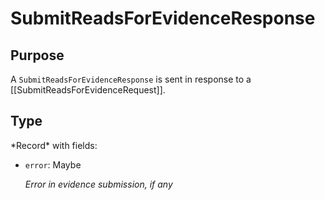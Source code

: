 # SubmitReadsForEvidenceResponse

## Purpose

<!-- ANCHOR: purpose -->
A `SubmitReadsForEvidenceResponse` is sent in response to a [[SubmitReadsForEvidenceRequest]].
<!-- ANCHOR_END: purpose -->

## Type

<!-- ANCHOR: type -->
<div class="type">
*Record* with fields:

- `error`: Maybe<string>

  *Error in evidence submission, if any*
</div>
<!-- ANCHOR_END: type -->
